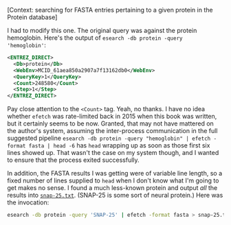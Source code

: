 [Context: searching for FASTA entries pertaining to a given protein in the
Protein database]

I had to modify this one. The original query was against the protein
hemoglobin. Here's the output of `esearch -db protein -query 'hemoglobin'`:

```xml
<ENTREZ_DIRECT>
  <Db>protein</Db>
  <WebEnv>MCID_61aea850a2907a7f13162db0</WebEnv>
  <QueryKey>1</QueryKey>
  <Count>248580</Count>
  <Step>1</Step>
</ENTREZ_DIRECT>
```

Pay close attention to the `<Count>` tag. Yeah, no thanks. I have no idea
whether `efetch` was rate-limited back in 2015 when this book was written, but
it certainly seems to be now. Granted, that may not have mattered on the
author's system, assuming the inter-process communication in the full
suggested pipeline `esearch -db protein -query "hemoglobin" | efetch -format
fasta | head -6` has `head` wrapping up as soon as those first six lines
showed up. That wasn't the case on my system though, and I wanted to ensure
that the process exited successfully.

In addition, the FASTA results I was getting were of variable line length, so
a fixed number of lines supplied to `head` when I don't know what I'm going to
get makes no sense. I found a much less-known protein and output *all* the
results into [`snap-25.txt`](snap-25.txt). (SNAP-25 is some sort of neural
protein.) Here was the invocation:

```bash
esearch -db protein -query 'SNAP-25' | efetch -format fasta > snap-25.txt
```
